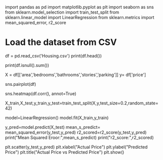 import pandas as pd
import matplotlib.pyplot as plt
import seaborn as sns
from sklearn.model_selection import train_test_split
from sklearn.linear_model import LinearRegression
from sklearn.metrics import mean_squared_error, r2_score

# Load the dataset from CSV
df = pd.read_csv('Housing.csv')
print(df.head())

print(df.isnull().sum())

X = df[['area','bedrooms','bathrooms','stories','parking']]
y= df['price']

sns.pairplot(df)

sns.heatmap(df.corr(), annot=True)

X_train,X_test,y_train,y_test=train_test_split(X,y,test_size=0.2,random_state=42)

model=LinearRegression()
model.fit(X_train,y_train)

y_pred=model.predict(X_test)
mean_s_predict= mean_squared_error(y_test,y_pred)
r2_scored=r2_score(y_test,y_pred)
print("Mean Squared Eroor:",mean_s_predict)
print("r2_score:",r2_scored)

plt.scatter(y_test,y_pred)
plt.xlabel("Actual Price")
plt.ylabel("Predicted Price")
plt.title("Actual Price vs Predicted Price")
plt.show()
